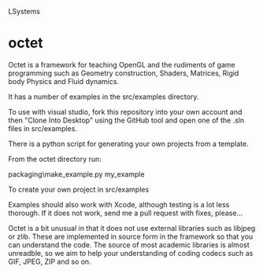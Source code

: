 LSystems


# octet

Octet is a framework for teaching OpenGL and the rudiments of game programming such
as Geometry construction, Shaders, Matrices, Rigid body Physics and Fluid dynamics.

It has a number of examples in the src/examples directory.

To use with visual studio, fork this repository into your own account and then
"Clone Into Desktop" using the GitHub tool and open one of the .sln files in src/examples.

There is a python script for generating your own projects from a template.

From the octet directory run:

packaging\make_example.py my_example

To create your own project in src/examples

Examples should also work with Xcode, although testing is a lot less thorough. If it does not work, send
me a pull request with fixes, please...

Octet is a bit unusual in that it does not use external libraries such as libjpeg or zlib.
These are implemented in source form in the framework so that you can understand the code.
The source of most academic libraries is almost unreadble, so we aim to help your understanding
of coding codecs such as GIF, JPEG, ZIP and so on.
